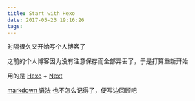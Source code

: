 ```yaml
---
title: Start with Hexo
date: 2017-05-23 19:16:26
tags:
---
```


时隔很久又开始写个人博客了

之前的个人博客因为没有注意保存而全部弄丢了，于是打算重新开始

用的是 [Hexo](https://hexo.io/zh-cn/docs/) + [Next](http://theme-next.iissnan.com/getting-started.html)

[markdown 语法](http://transcoder.tradaquan.com/tc?srd=1&dict=32&h5ad=1&bdenc=1&lid=11716910200547761291&title=Markdown%E8%AF%AD%E6%B3%95%E8%AF%B4%E6%98%8E%28%E7%AE%80%E4%BD%93%E4%B8%AD%E6%96%87%E7%89%88%29&nsrc=IlPT2AEptyoA_yixCFOxXnANedT62v3IEQGG_y6IAj35o939h47aUbBnYyH9NHSFHYCb9mC4ccZSrizfQjm) 也不怎么记得了，便写边回顾吧
